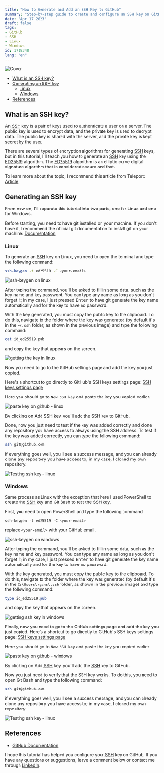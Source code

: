 ```yaml
---
title: "How to Generate and Add an SSH Key to GitHub"
summary: "Step-by-step guide to create and configure an SSH key on GitHub using the ED25519 algorithm, with instructions for Linux and Windows."
date: "Apr 17 2023"
draft: false
tags:
- GitHub
- SSH
- Linux
- Windows
id: 1718348
lang: "en"
---
```


![Cover](https://i.imgur.com/9GC9TvD.webp)

- [What is an SSH key?](#what-is-an-ssh-key)
- [Generating an SSH key](#generating-an-ssh-key)
  - [Linux](#linux)
  - [Windows](#windows)
- [References](#references)

## What is an SSH key?

An <abbr title="Secure Shell">SSH</abbr> key is a pair of keys used to authenticate a user on a server. The public key is used to encrypt data, and the private key is used to decrypt data. The public key is shared with the server, and the private key is kept secret by the user.

There are several types of encryption algorithms for generating <abbr title="Secure Shell">SSH</abbr> keys, but in this tutorial, I'll teach you how to generate an <abbr title="Secure Shell">SSH</abbr> key using the <abbr title="Edwards-curve Digital Signature Algorithm 25519">ED25519</abbr> algorithm. The <abbr title="Edwards-curve Digital Signature Algorithm 25519">ED25519</abbr> algorithm is an elliptic curve digital signature algorithm that is considered secure and fast.

To learn more about the topic, I recommend this article from Teleport: [Article](https://goteleport.com/blog/comparing-ssh-keys/)

## Generating an SSH key

From now on, I'll separate this tutorial into two parts, one for Linux and one for Windows.

Before starting, you need to have git installed on your machine. If you don't have it, I recommend the official git documentation to install git on your machine: [Documentation](https://git-scm.com/book/en/v2/Getting-Started-Installing-Git)

### Linux

To generate an <abbr title="Secure Shell">SSH</abbr> key on Linux, you need to open the terminal and type the following command:

```bash
ssh-keygen -t ed25519 -C <your-email>
```

![ssh-keygen on linux](https://i.imgur.com/J56UKtq.webp)

After typing the command, you'll be asked to fill in some data, such as the key name and key password. You can type any name as long as you don't forget it; in my case, I just pressed <kbd>Enter</kbd> to have git generate the key name automatically and for the key to have no password.

With the key generated, you must copy the public key to the clipboard. To do this, navigate to the folder where the key was generated (by default it's in the `~/.ssh` folder, as shown in the previous image) and type the following command:

```bash
cat id_ed25519.pub
```

and copy the key that appears on the screen.

![getting the key in linux](https://i.imgur.com/nT9OTKx.webp)

Now you need to go to the GitHub settings page and add the key you just copied.

Here's a shortcut to go directly to GitHub's SSH keys settings page: [SSH keys settings page](https://github.com/settings/keys)

Here you should go to `New SSH key` and paste the key you copied earlier.

![paste key on github - linux](https://i.imgur.com/5L6KrD8.webp)

By clicking on Add <abbr title="Secure Shell">SSH</abbr> key, you'll add the <abbr title="Secure Shell">SSH</abbr> key to GitHub.

Done, now you just need to test if the key was added correctly and clone any repository you have access to always using the SSH address. To test if the key was added correctly, you can type the following command:

```bash
ssh git@github.com
```

if everything goes well, you'll see a success message, and you can already clone any repository you have access to; in my case, I cloned my own repository.

![Testing ssh key - linux](https://i.imgur.com/eDKiWUy.webp)

### Windows

Same process as Linux with the exception that here I used PowerShell to create the <abbr title="Secure Shell">SSH</abbr> key and Git Bash to test the SSH key.

First, you need to open PowerShell and type the following command:

```powershell
ssh-keygen -t ed25519 -C <your-email>
```

replace `<your-email>` with your GitHub email.

![ssh-keygen on windows](https://i.imgur.com/bCSWptA.webp)

After typing the command, you'll be asked to fill in some data, such as the key name and key password. You can type any name as long as you don't forget it; in my case, I just pressed <kbd>Enter</kbd> to have git generate the key name automatically and for the key to have no password.

With the key generated, you must copy the public key to the clipboard. To do this, navigate to the folder where the key was generated (by default it's in the `C:\Users\ryans\.ssh` folder, as shown in the previous image) and type the following command:

```powershell
type id_ed25519.pub
```

and copy the key that appears on the screen.

![getting ssh key in windows](https://i.imgur.com/XdeXkT1.webp)

Finally, now you need to go to the GitHub settings page and add the key you just copied. Here's a shortcut to go directly to GitHub's SSH keys settings page: [SSH keys settings page](https://github.com/settings/keys)

Here you should go to `New SSH key` and paste the key you copied earlier.

![paste key on github - windows](https://i.imgur.com/fYitTGb.webp)

By clicking on Add <abbr title="Secure Shell">SSH</abbr> key, you'll add the <abbr title="Secure Shell">SSH</abbr> key to GitHub.

Now you just need to verify that the SSH key works. To do this, you need to open Git Bash and type the following command:

```bash
ssh git@github.com
```

if everything goes well, you'll see a success message, and you can already clone any repository you have access to; in my case, I cloned my own repository.

![Testing ssh key - linux](https://i.imgur.com/OQaJNyj.webp)

## References

- [GitHub Documentation](https://docs.github.com/en/authentication/connecting-to-github-with-ssh)

I hope this tutorial has helped you configure your <abbr title="Secure Shell">SSH</abbr> key on GitHub. If you have any questions or suggestions, leave a comment below or contact me through [LinkedIn](https://www.linkedin.com/in/ryan25/).